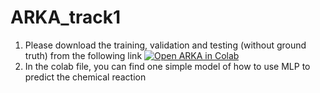 # ARKA_track1

1. Please download the training, validation and testing (without ground truth) from the following link
[![Open ARKA in Colab](https://colab.research.google.com/assets/colab-badge.svg)](https://colab.research.google.com/drive/1JEns6LzHeyNSOh8s3zt5ZCBMeD40tN6N?usp=sharing)<br>
2. In the colab file, you can find one simple model of how to use MLP to predict the chemical reaction
